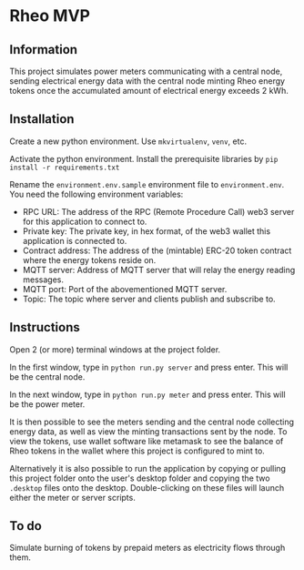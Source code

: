 # Rheo MVP

## Information
This project simulates power meters communicating with a central node, sending electrical energy data with the central node minting Rheo energy tokens once the accumulated amount of electrical energy exceeds 2 kWh. 

## Installation
Create a new python environment. Use `mkvirtualenv`, `venv`, etc.

Activate the python environment. Install the prerequisite libraries by `pip install -r requirements.txt`

Rename the `environment.env.sample` environment file to `environment.env`. You need the following environment variables:
- RPC URL: The address of the RPC (Remote Procedure Call) web3 server for this application to connect to.
- Private key: The private key, in hex format, of the web3 wallet this application is connected to.
- Contract address: The address of the (mintable) ERC-20 token contract where the energy tokens reside on.
- MQTT server: Address of MQTT server that will relay the energy reading messages.
- MQTT port: Port of the abovementioned MQTT server.
- Topic: The topic where server and clients publish and subscribe to.

## Instructions
Open 2 (or more) terminal windows at the project folder.

In the first window, type in `python run.py server` and press enter. This will be the central node.

In the next window, type in `python run.py meter` and press enter. This will be the power meter.

It is then possible to see the meters sending and the central node collecting energy data, as well as view the minting transactions sent by the node.
To view the tokens, use wallet software like metamask to see the balance of Rheo tokens in the wallet where this project is configured to mint to. 

Alternatively it is also possible to run the application by copying or pulling this project folder onto the user's desktop folder and copying the two `.desktop` files onto the desktop. Double-clicking on these files will launch either the meter or server scripts.

## To do
Simulate burning of tokens by prepaid meters as electricity flows through them.
